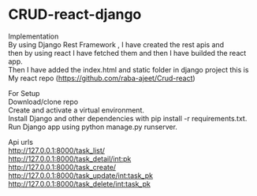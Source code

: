 # CRUD-react-django

Implementation \
By using Django Rest Framework , I have created the rest apis and  \
then by using react I have fetched them and then I have builded the react app. \
Then I have added the index.html and static folder in django project 
this is My react repo (https://github.com/raba-ajeet/Crud-react)

For Setup\
Download/clone repo \
Create and activate a virtual environment. \
Install Django and other dependencies with pip install -r requirements.txt. \
Run Django app using python manage.py runserver. 


Api urls \
http://127.0.0.1:8000/task_list/     \
http://127.0.0.1:8000/task_detail/<int:pk> \
http://127.0.0.1:8000/task_create/   \
http://127.0.0.1:8000/task_update/<int:task_pk> \
http://127.0.0.1:8000/task_delete/<int:task_pk>  

